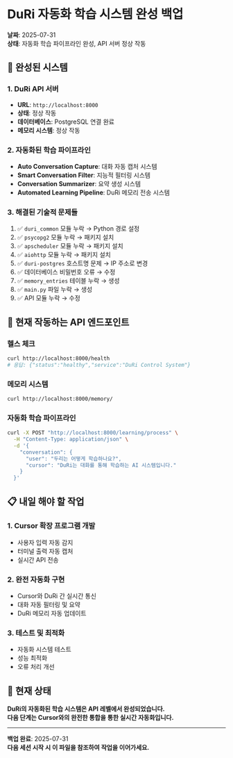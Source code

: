 # DuRi 자동화 학습 시스템 완성 백업
**날짜**: 2025-07-31  
**상태**: 자동화 학습 파이프라인 완성, API 서버 정상 작동

## 🎯 완성된 시스템

### **1. DuRi API 서버**
- **URL**: `http://localhost:8000`
- **상태**: 정상 작동
- **데이터베이스**: PostgreSQL 연결 완료
- **메모리 시스템**: 정상 작동

### **2. 자동화된 학습 파이프라인**
- **Auto Conversation Capture**: 대화 자동 캡처 시스템
- **Smart Conversation Filter**: 지능적 필터링 시스템
- **Conversation Summarizer**: 요약 생성 시스템
- **Automated Learning Pipeline**: DuRi 메모리 전송 시스템

### **3. 해결된 기술적 문제들**
1. ✅ `duri_common` 모듈 누락 → Python 경로 설정
2. ✅ `psycopg2` 모듈 누락 → 패키지 설치
3. ✅ `apscheduler` 모듈 누락 → 패키지 설치
4. ✅ `aiohttp` 모듈 누락 → 패키지 설치
5. ✅ `duri-postgres` 호스트명 문제 → IP 주소로 변경
6. ✅ 데이터베이스 비밀번호 오류 → 수정
7. ✅ `memory_entries` 테이블 누락 → 생성
8. ✅ `main.py` 파일 누락 → 생성
9. ✅ API 모듈 누락 → 수정

## 🔧 현재 작동하는 API 엔드포인트

### **헬스 체크**
```bash
curl http://localhost:8000/health
# 응답: {"status":"healthy","service":"DuRi Control System"}
```

### **메모리 시스템**
```bash
curl http://localhost:8000/memory/
```

### **자동화 학습 파이프라인**
```bash
curl -X POST "http://localhost:8000/learning/process" \
  -H "Content-Type: application/json" \
  -d '{
    "conversation": {
      "user": "두리는 어떻게 학습하나요?",
      "cursor": "DuRi는 대화를 통해 학습하는 AI 시스템입니다."
    }
  }'
```

## 📋 내일 해야 할 작업

### **1. Cursor 확장 프로그램 개발**
- 사용자 입력 자동 감지
- 터미널 출력 자동 캡처
- 실시간 API 전송

### **2. 완전 자동화 구현**
- Cursor와 DuRi 간 실시간 통신
- 대화 자동 필터링 및 요약
- DuRi 메모리 자동 업데이트

### **3. 테스트 및 최적화**
- 자동화 시스템 테스트
- 성능 최적화
- 오류 처리 개선

## 🚀 현재 상태

**DuRi의 자동화된 학습 시스템은 API 레벨에서 완성되었습니다.**  
**다음 단계는 Cursor와의 완전한 통합을 통한 실시간 자동화입니다.**

---

**백업 완료**: 2025-07-31  
**다음 세션 시작 시 이 파일을 참조하여 작업을 이어가세요.** 